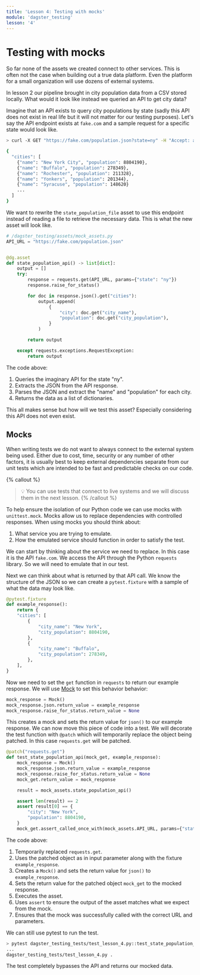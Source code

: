 ```yaml
---
title: 'Lesson 4: Testing with mocks'
module: 'dagster_testing'
lesson: '4'
---
```


# Testing with mocks

So far none of the assets we created connect to other services. This is often not the case when building out a true data platform. Even the platform for a small organization will use dozens of external systems.

In lesson 2 our pipeline brought in city population data from a CSV stored locally. What would it look like instead we queried an API to get city data?

Imagine that an API exists to query city populations by state (sadly this API does not exist in real life but it will not matter for our testing purposes). Let's say the API endpoint exists at `fake.com` and a sample request for a specific state would look like.

```bash
> curl -X GET "https://fake.com/population.json?state=ny" -H "Accept: application/json"

{
  "cities": [
    {"name": "New York City", "population": 8804190},
    {"name": "Buffalo", "population": 278349},
    {"name": "Rochester", "population": 211328},
    {"name": "Yonkers", "population": 201344},
    {"name": "Syracuse", "population": 148620}
    ...
  ]
}
```

We want to rewrite the `state_population_file` asset to use this endpoint instead of reading a file to retrieve the necessary data. This is what the new asset will look like.

```python
# /dagster_testing/assets/mock_assets.py
API_URL = "https://fake.com/population.json"


@dg.asset
def state_population_api() -> list[dict]:
    output = []
    try:
        response = requests.get(API_URL, params={"state": "ny"})
        response.raise_for_status()

        for doc in response.json().get("cities"):
            output.append(
                {
                    "city": doc.get("city_name"),
                    "population": doc.get("city_population"),
                }
            )

        return output

    except requests.exceptions.RequestException:
        return output
```

The code above:

1. Queries the imaginary API for the state "ny".
2. Extracts the JSON from the API response.
3. Parses the JSON and extract the "name" and "population" for each city.
4. Returns the data as a list of dictionaries.

This all makes sense but how will we test this asset? Especially considering this API does not even exist.

## Mocks

When writing tests we do not want to always connect to the external system being used. Either due to cost, time, security or any number of other factors, it is usually best to keep external dependencies separate from our unit tests which are intended to be fast and predictable checks on our code.

{% callout %}
> 💡 You can use tests that connect to live systems and we will discuss them in the next lesson.
{% /callout %}

To help ensure the isolation of our Python code we can use mocks with `unittest.mock`. Mocks allow us to replace dependencies with controlled responses. When using mocks you should think about:

1. What service you are trying to emulate.
2. How the emulated service should function in order to satisfy the test.

We can start by thinking about the service we need to replace. In this case it is the API `fake.com`. We access the API through the Python `requests` library. So we will need to emulate that in our test.

Next we can think about what is returned by that API call. We know the structure of the JSON so we can create a `pytest.fixture` with a sample of what the data may look like.

```python
@pytest.fixture
def example_response():
    return {
    "cities": [
        {
            "city_name": "New York",
            "city_population": 8804190,
        },
        {
            "city_name": "Buffalo",
            "city_population": 278349,
        },
    ],
}
```

Now we need to set the `get` function in `requests` to return our example response.  We will use [Mock](https://docs.python.org/3/library/unittest.mock.html#unittest.mock.Mock) to set this behavior behavior:

```python
mock_response = Mock()
mock_response.json.return_value = example_response
mock_response.raise_for_status.return_value = None
```

This creates a mock and sets the return value for `json()` to our example response. We can now move this piece of code into a test. We will decorate the test function with `@patch` which will temporarily replace the object being patched. In this case `requests.get` will be patched.

```python
@patch("requests.get")
def test_state_population_api(mock_get, example_response):
    mock_response = Mock()
    mock_response.json.return_value = example_response
    mock_response.raise_for_status.return_value = None
    mock_get.return_value = mock_response

    result = mock_assets.state_population_api()

    assert len(result) == 2
    assert result[0] == {
        "city": "New York",
        "population": 8804190,
    }
    mock_get.assert_called_once_with(mock_assets.API_URL, params={"state": "ny"})
```

The code above:

1. Temporarily replaced `requests.get`.
2. Uses the patched object as in input parameter along with the fixture `example_response`.
3. Creates a `Mock()` and sets the return value for `json()` to `example_response`.
4. Sets the return value for the patched object `mock_get` to the mocked response.
5. Executes the asset.
6. Uses `assert` to ensure the output of the asset matches what we expect from the mock.
7. Ensures that the mock was successfully called with the correct URL and parameters.

We can still use pytest to run the test.

```bash
> pytest dagster_testing_tests/test_lesson_4.py::test_state_population_api
...
dagster_testing_tests/test_lesson_4.py .                                                          [100%]
```

The test completely bypasses the API and returns our mocked data.

